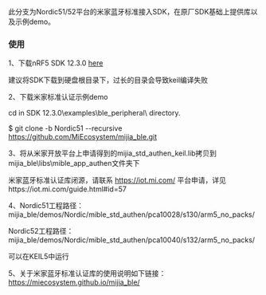 此分支为Nordic51/52平台的米家蓝牙标准接入SDK，在原厂SDK基础上提供库以及示例demo。

### 使用
1、下载nRF5 SDK 12.3.0 [here](http://www.nordicsemi.com/eng/nordic/Products/nRF52832/nRF5-SDK-v12-zip/54281)

建议将SDK下载到硬盘根目录下，过长的目录会导致keil编译失败

2、下载米家标准认证示例demo

cd in SDK 12.3.0\examples\ble_peripheral\ directory.

 $ git clone -b Nordic51 --recursive https://github.com/MiEcosystem/mijia_ble.git

3、将从米家开放平台上申请得到的mijia_std_authen_keil.lib拷贝到mijia_ble\libs\mible_app_authen文件夹下

米家蓝牙标准认证库闭源，请联系 https://iot.mi.com/ 平台申请，详见https://iot.mi.com/guide.html#id=57

4、Nordic51工程路径：mijia_ble/demos/Nordic/mible_std_authen/pca10028/s130/arm5_no_packs/

Nordic52工程路径：mijia_ble/demos/Nordic/mible_std_authen/pca10040/s132/arm5_no_packs/

可以在KEIL5中运行

5、关于米家蓝牙标准认证库的使用说明如下链接：https://miecosystem.github.io/mijia_ble/ 
